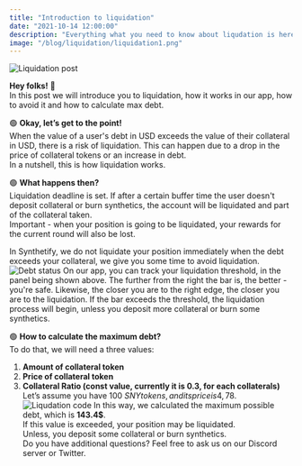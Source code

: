 ```yaml
---
title: "Introduction to liquidation"
date: "2021-10-14 12:00:00"
description: "Everything what you need to know about liqudation is here"
image: "/blog/liquidation/liquidation1.png"
---
```

![Liquidation post](/blog/liquidation/liquidation2.png)


**Hey folks!** 👋  
In this post we will introduce you to liquidation, how it works in our app, how to avoid it and how to calculate max debt.

🟢  **Okay, let’s get to the point!**  
When the value of a user's debt in USD exceeds the value of their collateral in USD, there is a risk of liquidation. 
This can happen due to a drop in the price of collateral tokens or an increase in debt.  
In a nutshell, this is how liquidation works.

🟢  **What happens then?**  
Liquidation deadline is set. If after a certain buffer time the user doesn't deposit collateral or burn synthetics, the account will be liquidated and part of the collateral taken.  
Important - when your position is going to be liquidated, your rewards for the current round will also be lost.  

In Synthetify, we do not liquidate your position immediately when the debt exceeds your collateral, we give you some time to avoid liquidation.
![Debt status](/blog/liquidation/debt_status.png)
On our app, you can track your liquidation threshold, in the panel being shown above.
The further from the right the bar is, the better - you're safe.
Likewise, the closer you are to the right edge, the closer you are to the liquidation.
If the bar exceeds the threshold, the liquidation process will begin, unless you deposit more collateral or burn some synthetics.



🟢  **How to calculate the maximum debt?**  
To do that, we will need a three values:
1. **Amount of collateral token**
2. **Price of collateral token**
3. **Collateral Ratio (const value, currently it is 0.3, for each collaterals)**
Let’s assume you have 100 $SNY tokens, and its price is 4,78$.
![Liqudation code](/blog/liquidation/liquidation_code.png)
In this way, we calculated the maximum possible debt, which is **143.4$**.  
If this value is exceeded, your position may be liquidated.  
Unless, you deposit some collateral or burn synthetics.  
Do you have additional questions?
Feel free to ask us on our Discord server or Twitter.

